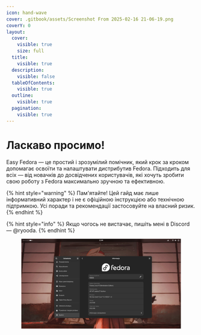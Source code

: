 ```yaml
---
icon: hand-wave
cover: .gitbook/assets/Screenshot From 2025-02-16 21-06-19.png
coverY: 0
layout:
  cover:
    visible: true
    size: full
  title:
    visible: true
  description:
    visible: false
  tableOfContents:
    visible: true
  outline:
    visible: true
  pagination:
    visible: true
---
```


# Ласкаво просимо!

Easy Fedora — це простий і зрозумілий помічник, який крок за кроком допомагає освоїти та налаштувати дистрибутив Fedora. Підходить для всіх — від новачків до досвідчених користувачів, які хочуть зробити свою роботу з Fedora максимально зручною та ефективною.

{% hint style="warning" %}
Пам'ятайте! Цей гайд має лише інформативний характер і не є офіційною інструкцією або технічною підтримкою. Усі поради та рекомендації застосовуйте на власний ризик.
{% endhint %}

{% hint style="info" %}
Якщо чогось не вистачає, пишіть мені в Discord — @ryooda.
{% endhint %}

<figure><img src=".gitbook/assets/image (88).png" alt=""><figcaption></figcaption></figure>
